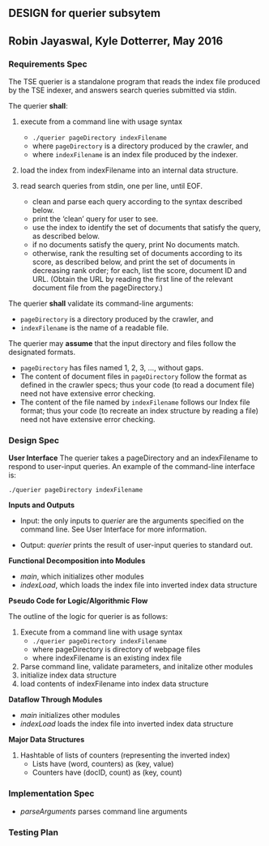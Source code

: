 ## **DESIGN for querier subsytem**
## Robin Jayaswal, Kyle Dotterrer, May 2016

### **Requirements Spec**

The TSE querier is a standalone program that reads the index file produced by the TSE indexer, and answers search queries submitted via stdin.

The querier **shall**:

1. execute from a command line with usage syntax 
	* ```./querier pageDirectory indexFilename```
	* where ```pageDirectory``` is a directory produced by the crawler, and
	* where ```indexFilename``` is an index file produced by the indexer.

2. load the index from indexFilename into an internal data structure.

3. read search queries from stdin, one per line, until EOF.
	* clean and parse each query according to the syntax described below.
	* print the ‘clean’ query for user to see.
	* use the index to identify the set of documents that satisfy the query, as described below.
	* if no documents satisfy the query, print No documents match.
	* otherwise, rank the resulting set of documents according to its score, as described below, and print the set of documents in decreasing rank order; for each, list the score, document ID and URL. (Obtain the URL by reading the first line of the relevant document file from the pageDirectory.)

The querier **shall** validate its command-line arguments:

* ```pageDirectory``` is a directory produced by the crawler, and
* ```indexFilename``` is the name of a readable file.

The querier may **assume** that the input directory and files follow the designated formats.

* ```pageDirectory``` has files named 1, 2, 3, …, without gaps.
* The content of document files in ```pageDirectory``` follow the format as defined in the crawler specs; thus your code (to read a document file) need not have extensive error checking.
* The content of the file named by ```indexFilename``` follows our Index file format; thus your code (to recreate an index structure by reading a file) need not have extensive error checking.

### **Design Spec**

**User Interface**
The querier takes a pageDirectory and an indexFilename to respond to user-input queries.
An example of the command-line interface is:

```./querier pageDirectory indexFilename```

**Inputs and Outputs**

* Input: the only inputs to _querier_ are the arguments specified on the command line.
See User Interface for more information. 

* Output: _querier_ prints the result of user-input queries to standard out. 

**Functional Decomposition into Modules**
* *main*, which initializes other modules
* *indexLoad*, which loads the index file into inverted index data structure

**Pseudo Code for Logic/Algorithmic Flow**

The outline of the logic for querier is as follows:
1. Execute from a command line with usage syntax
    * ```./querier pageDirectory indexFilename```
    * where pageDirectory is directory of webpage files
    * where indexFilename is an existing index file
2. Parse command line, validate parameters, and initalize other modules
3. initialize index data structure
4. load contents of indexFilename into index data structure

**Dataflow Through Modules**

* *main* initializes other modules
* *indexLoad* loads the index file into inverted index data structure

**Major Data Structures**
1. Hashtable of lists of counters (representing the inverted index)
    * Lists have (word, counters) as (key, value)
    * Counters have (docID, count) as (key, count)


### **Implementation Spec**

* *parseArguments* parses command line arguments

### **Testing Plan**

